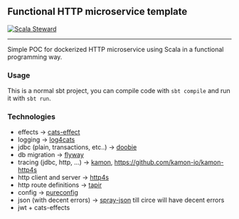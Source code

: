 ## Functional HTTP microservice template
[![Scala Steward](https://img.shields.io/badge/Scala_Steward-helping-blue.svg?style=flat&logo=data:image/png;base64,iVBORw0KGgoAAAANSUhEUgAAAA4AAAAQCAMAAAARSr4IAAAAVFBMVEUAAACHjojlOy5NWlrKzcYRKjGFjIbp293YycuLa3pYY2LSqql4f3pCUFTgSjNodYRmcXUsPD/NTTbjRS+2jomhgnzNc223cGvZS0HaSD0XLjbaSjElhIr+AAAAAXRSTlMAQObYZgAAAHlJREFUCNdNyosOwyAIhWHAQS1Vt7a77/3fcxxdmv0xwmckutAR1nkm4ggbyEcg/wWmlGLDAA3oL50xi6fk5ffZ3E2E3QfZDCcCN2YtbEWZt+Drc6u6rlqv7Uk0LdKqqr5rk2UCRXOk0vmQKGfc94nOJyQjouF9H/wCc9gECEYfONoAAAAASUVORK5CYII=)](https://gitlab.com/moneyfarm-tech/sandbox/steward)

---

Simple POC for dockerized HTTP microservice using Scala in a functional programming way.


### Usage

This is a normal sbt project, you can compile code with `sbt compile` and run it
with `sbt run`.

### Technologies
- effects                               -> [cats-effect](https://github.com/typelevel/cats-effect)
- logging                               -> [log4cats](https://github.com/typelevel/log4cats)
- jdbc (plain, transactions, etc..)     -> [doobie](https://github.com/tpolecat/doobie)
- db migration                          -> [flyway](https://github.com/flyway/flyway)
- tracing (jdbc, http, ...)             -> [kamon](https://github.com/kamon-io/Kamon), https://github.com/kamon-io/kamon-http4s
- http client and server                -> [http4s](https://github.com/http4s/http4s)
- http route definitions                -> [tapir](https://github.com/softwaremill/tapir)
- config                                -> [pureconfig](https://github.com/pureconfig/pureconfig)
- json (with decent errors)             -> [spray-json](https://github.com/spray/spray-json) till circe will have decent errors
- jwt + cats-effects



